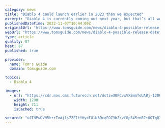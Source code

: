 ```yaml
---
category: news
title: "Diablo 4 could launch earlier in 2023 than we expected"
excerpt: "Diablo 4 is currently coming out next year, but that’s all we can say definitively — for now. Recently, two reliable sources have suggested that Blizzard could be targeting an April 2023 release date ..."
publishedDateTime: 2022-11-07T10:44:00Z
originalUrl: "https://www.tomsguide.com/news/diablo-4-possible-release-date"
webUrl: "https://www.tomsguide.com/news/diablo-4-possible-release-date"
type: article
quality: 87
heat: 87
published: true

provider:
  name: Tom's Guide
  domain: tomsguide.com

topics:
  - Diablo 4

images:
  - url: "https://cdn.mos.cms.futurecdn.net/dotiwUUFCvxVXSmmToUABj-1200-80.jpg"
    width: 1200
    height: 711
    isCached: true

secured: "uJTNPwDV95h+rTvAj1s7ZEItYHyoTUlN3QcqEOZ9bZ/vf8p545+nR7+UOTqQ3rLd68qHKB+mtMI6jk8oEMb6Zw4ZJ70gm6Nf5qdziJ+bcoLWpWOM0pnTJOx93MFhRGUAaWt41phEr5ysA5rqmi0z1Cpk5XxwvFCEtcz9tZx9zwxjQmuCpS5QzsAOcxbRqwas97KID57WfpuUpWZ9Upr0kFDfJzzOXwRlmh9pMSrIf84iM0ezU1HNBn96GIaaZslWbnR7CaaytDmpkflbpswHkKPMMQJVcir8IqjbFb2QZFoS3PuKW/jBiuVImlw8fjXJJXMpB88ksKO/siSSX8c1l3Z3Z6pZPDPPaGw6/wks39g=;HeFRQNZcm+OfC7Y9I6iWxg=="
---
```


